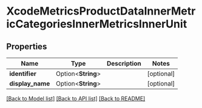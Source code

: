 # XcodeMetricsProductDataInnerMetricCategoriesInnerMetricsInnerUnit

## Properties

Name | Type | Description | Notes
------------ | ------------- | ------------- | -------------
**identifier** | Option<**String**> |  | [optional]
**display_name** | Option<**String**> |  | [optional]

[[Back to Model list]](../README.md#documentation-for-models) [[Back to API list]](../README.md#documentation-for-api-endpoints) [[Back to README]](../README.md)


